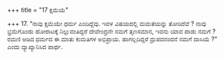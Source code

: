 +++
title = "17 ಕ್ಷಮೆಯೆ"

+++
17. “ನಾವು ಕ್ಷಮೆಯೇ ಧರ್ಮ ಎಂದಿದ್ದೆವು. ಇವಳ ವಿಷಯದಲ್ಲಿ ಮಮತೆಯನ್ನು ತೋರಿದೆವೆ ? ನಾವು ಭ್ರಮೆಗೊಂಡು ಹೋರಾಟಕ್ಕೆ ನಿಲ್ಲುವಂತಿದ್ದರೆ ದೇವೇಂದ್ರನೇ ನಮಗೆ ತೃಣಸಮಾನ, ಇವನು ಯಾವ ಪಾಡು ನಮಗೆ ? ರಮಣಿ ಆಡಿದ ಧರ್ಮದ ಈ ಮಾತು ಕುಮತಿಗಳ ಅಭಿಪ್ರಾಯ. ಹಾಗಲ್ಲದಿದ್ದರೆ ದ್ರುಪದನಂದನೆ ನಮಗೆ ದಾಸಿಯೆ ?” ಎಂದು ವ್ಯಾಖ್ಯಾನಿಸಿದ ಪಾರ್ಥ.